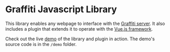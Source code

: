 # Graffiti Javascript Library

This library enables any webpage to interface with the [Graffiti server](https://github.com/graffiti-garden/graffiti-server). It also includes a plugin that extends it to operate with the [Vue.js framework](https://vuejs.org/).

Check out the live [demo](https://graffiti.garden/graffiti-js/demo) of the library and plugin in action. The demo's source code is in the `/demo` folder.
